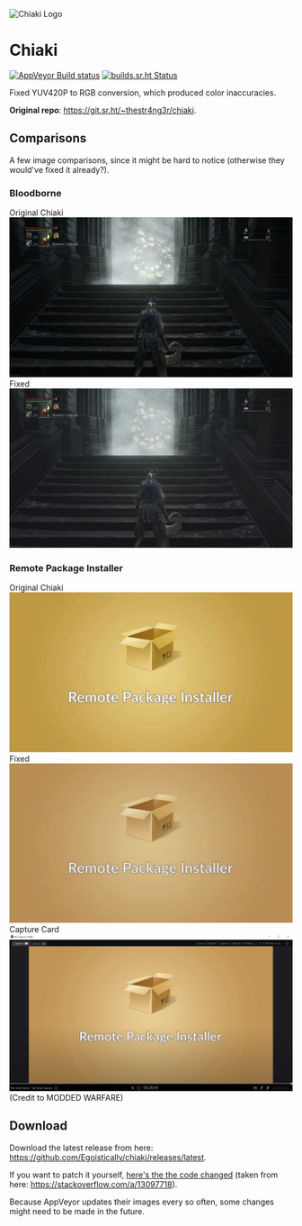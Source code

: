 
![Chiaki Logo](assets/chiaki_wide.png)

# Chiaki

[![AppVeyor Build status](https://ci.appveyor.com/api/projects/status/jwyohbj6ammexdld?svg=true)](https://ci.appveyor.com/project/Egoistically/chiaki) [![builds.sr.ht Status](https://builds.sr.ht/~thestr4ng3r/chiaki.svg)](https://builds.sr.ht/~thestr4ng3r/chiaki?)


Fixed YUV420P to RGB conversion, which produced color inaccuracies.

**Original repo**: https://git.sr.ht/~thestr4ng3r/chiaki.

## Comparisons
A few image comparisons, since it might be hard to notice (otherwise they would've fixed it already?).

### Bloodborne
Original Chiaki
![Original Chiaki](assets/comparisons/bloodborne_original.png)
Fixed
![Fixed Chiaki](assets/comparisons/bloodborne_fixed.png)

### Remote Package Installer
Original Chiaki
![Original Chiaki](assets/comparisons/rpi_original.png)
Fixed
![Fixed Chiaki](assets/comparisons/rpi_fixed.png)
Capture Card
![Capture Card](assets/comparisons/rpi_elgato.png)
(Credit to MODDED WARFARE)

## Download
Download the latest release from here: https://github.com/Egoistically/chiaki/releases/latest.

If you want to patch it yourself, [here's the the code changed](https://github.com/Egoistically/chiaki/commit/aedb17bf445c11ac7e563f461143cba3916260f3#diff-60660f571de143f23e1f2575ee8f83df4c6a4d0712720ed41d07ad404a8f67bb) (taken from here: https://stackoverflow.com/a/13097718).

Because AppVeyor updates their images every so often, some changes might need to be made in the future.